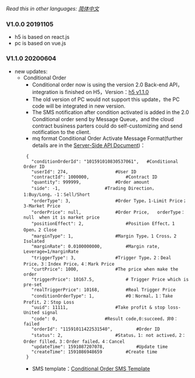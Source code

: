 *Read this in other languages: [简体中文](changeRecords.md)*

### V1.0.0 20191105
* h5 is based on react.js 
* pc is based on vue.js 

### V1.1.0 20200604
* new updates:
  * Conditional Order
    * Conditional order now is using the version 2.0 Back-end API，integration is finished on H5，Version：[h5 v1.1.0](https://github.com/ccfox-com/cloud/releases)
    * The old version of PC would not support this update，the PC code will be integrated in new version.
    * The SMS notification after condition activated is added in the 2.0 Conditional order send by Message Queue，and the cloud contract business parters could do self-customizing and send notification to the client.
    * mq format
       Conditional Order Activate Message Format(further details are in the [Server-Side API Document](doc/api.en.md))：
     ```
      {
	    "conditionOrderId": "101591010830537061",	#Conditional Order ID
	    "userId": 274,					#User ID
	    "contractId": 1000000,				#Contract ID
	    "quantity": 999999,				#Order amount
	    "side": -1,					#Trading Direction，1:Buy/Long，-1：Sell/Short
	    "orderType": 3,					#Order Type，1-Limit Price；3-Market Price
	    "orderPrice": null,				#Order Price,	orderType：null	when it is market price	
	    "positionEffect": 2,				#Position Effect，1 Open，2 Close
	    "marginType": 1,				#Margin Type，1 Cross，2 Isolated
	    "marginRate": 0.0100000000,			#Margin rate,	Leverage=1/marginRate
	    "triggerType": 3,				#Trigger Type，2：Deal Price，3：Index Price，4：Mark Price
	    "curtPrice": 1000,				#The price when make the order
	    "triggerPrice": 10167.5,			# Trigger Price which is pre-set
	    "realTriggerPrice": 10168,			#Real Trigger Price
	    "conditionOrderType": 1,			#0：Normal，1：Take Profit，2：Stop Loss
	    "uuid": 11111,					#Take profit & stop loss-United signal
	    "code": 0,					#Result code,0:succeed，非0：failed
	    "orderId": "11591011422531540",			#Order ID
	    "status": 2,					#Status，1: not actived，2：Order filled，3：Order failed，4：Cancel
	    "updateTime": 1591087207078,			#Update time
	    "createTime": 1591086948659			#Create time
      }
     ```
    * SMS template：[Conditional Order SMS Template](条件单短信模板.xlsx)

